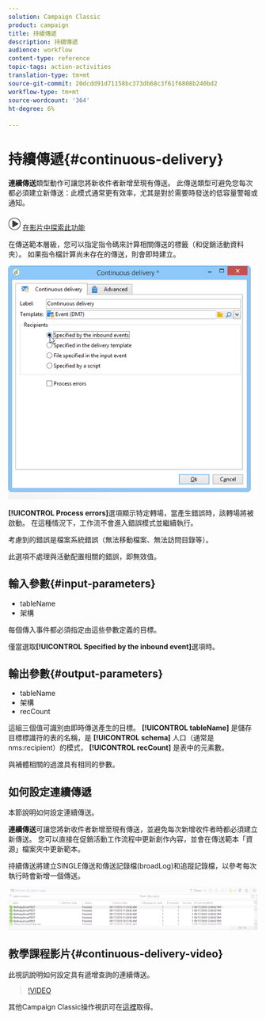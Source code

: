 ```yaml
---
solution: Campaign Classic
product: campaign
title: 持續傳遞
description: 持續傳遞
audience: workflow
content-type: reference
topic-tags: action-activities
translation-type: tm+mt
source-git-commit: 20dcdd91d71158bc373db68c3f61f6808b240bd2
workflow-type: tm+mt
source-wordcount: '364'
ht-degree: 6%

---
```



# 持續傳遞{#continuous-delivery}

**連續傳送**&#x200B;類型動作可讓您將新收件者新增至現有傳送。 此傳送類型可避免您每次都必須建立新傳送：此模式通常更有效率，尤其是對於需要時發送的低容量警報或通知。

![](assets/do-not-localize/how-to-video.png) [在影片中探索此功能](#continuous-delivery-video)

在傳送範本層級，您可以指定指令碼來計算相關傳送的標籤（和促銷活動資料夾）。 如果指令檔計算尚未存在的傳送，則會即時建立。

![](assets/edit_diffusion_fil.png)

**[!UICONTROL Process errors]**&#x200B;選項顯示特定轉場，當產生錯誤時，該轉場將被啟動。 在這種情況下，工作流不會進入錯誤模式並繼續執行。

考慮到的錯誤是檔案系統錯誤（無法移動檔案、無法訪問目錄等）。

此選項不處理與活動配置相關的錯誤，即無效值。

## 輸入參數{#input-parameters}

* tableName
* 架構

每個傳入事件都必須指定由這些參數定義的目標。

僅當選取&#x200B;**[!UICONTROL Specified by the inbound event]**&#x200B;選項時。

## 輸出參數{#output-parameters}

* tableName
* 架構
* recCount

這組三個值可識別由即時傳送產生的目標。 **[!UICONTROL tableName]** 是儲存目標標識符的表的名稱，是 **[!UICONTROL schema]** 人口（通常是nms:recipient）的模式， **[!UICONTROL recCount]** 是表中的元素數。

與補體相關的過渡具有相同的參數。

## 如何設定連續傳遞

本節說明如何設定連續傳送。

**連續傳送**&#x200B;可讓您將新收件者新增至現有傳送，並避免每次新增收件者時都必須建立新傳送。 您可以直接在促銷活動工作流程中更新創作內容，並會在傳送範本「資源」檔案夾中更新範本。

持續傳送將建立SINGLE傳送和傳送記錄檔(broadLog)和追蹤記錄檔，以參考每次執行時會新增一個傳送。

![持續傳送](assets/delivery_continuous.jpg)

## 教學課程影片{#continuous-delivery-video}

此視訊說明如何設定具有遞增查詢的連續傳送。

>[!VIDEO](https://video.tv.adobe.com/v/25039?quality=12)

其他Campaign Classic操作視訊可在[這裡](https://experienceleague.adobe.com/docs/campaign-classic-learn/tutorials/overview.html?lang=zh-Hant)取得。